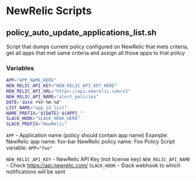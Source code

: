 # NewRelic Scripts

## policy_auto_update_applications_list.sh

Script that dumps current policy configured on NewRelic that mets criteria, get all apps that met same criteria and assign all those apps to that policy

### Variables
``` bash
APP="APP_NAME_HERE"
NEW_RELIC_API_KEY="NEW_RELIC_API_KEY_HERE"
NEW_RELIC_API_URL="https://api.newrelic.com/v2"
NEW_RELIC_API_NAME="alert_policies"
DATE=`date +%Y-%m-%d`
LIST_NAME="app_id_list"
NAME_PREFIX="${DATE}-${APP}_"
SLACK_HOOK="SLACK_HOOK_HERE"
SLACK_PREFIX="NewRelic"
```

`APP` - Application name (policy should contain app name)
Example:
NewRelic app name: foo-bar
NewRelic policy name: Foo Policy
Script variable: `APP="foo"`

`NEW_RELIC_API_KEY` - NewRelic API Key (not license key)
`NEW_RELIC_API_NAME` - Check https://api.newrelic.com/
`SLACK_HOOK` - Slack webhook to which notifications will be sent